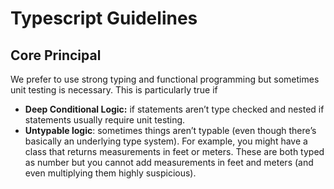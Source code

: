 # Typescript Guidelines

## Core Principal

We prefer to use strong typing and functional programming but sometimes unit testing is necessary.  This is particularly true if

- **Deep Conditional Logic:** if statements aren’t type checked and nested if statements usually require unit testing.
- **Untypable logic**: sometimes things aren’t typable (even though there’s basically an underlying type system).  For example, you might have a class that returns measurements in feet or meters.  These are both typed as number but you cannot add measurements in feet and meters (and even multiplying them highly suspicious).
